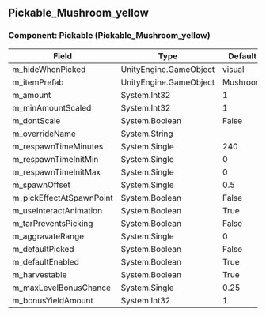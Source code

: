 ## Pickable_Mushroom_yellow

### Component: Pickable (Pickable_Mushroom_yellow)

|Field|Type|Default Value|
|-----|----|-------------|
|m_hideWhenPicked|UnityEngine.GameObject|visual|
|m_itemPrefab|UnityEngine.GameObject|MushroomYellow|
|m_amount|System.Int32|1|
|m_minAmountScaled|System.Int32|1|
|m_dontScale|System.Boolean|False|
|m_overrideName|System.String||
|m_respawnTimeMinutes|System.Single|240|
|m_respawnTimeInitMin|System.Single|0|
|m_respawnTimeInitMax|System.Single|0|
|m_spawnOffset|System.Single|0.5|
|m_pickEffectAtSpawnPoint|System.Boolean|False|
|m_useInteractAnimation|System.Boolean|True|
|m_tarPreventsPicking|System.Boolean|False|
|m_aggravateRange|System.Single|0|
|m_defaultPicked|System.Boolean|False|
|m_defaultEnabled|System.Boolean|True|
|m_harvestable|System.Boolean|True|
|m_maxLevelBonusChance|System.Single|0.25|
|m_bonusYieldAmount|System.Int32|1|

